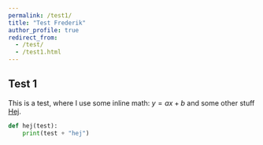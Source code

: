 ```yaml
---
permalink: /test1/
title: "Test Frederik"
author_profile: true
redirect_from: 
  - /test/
  - /test1.html
---
```


## Test 1

This is a test, where I use some inline math: $y = ax+b$ and some other stuff [Hej](https://www.fhvilshoj.com/dm20/W1.ipynb).

```python
def hej(test):
	print(test + "hej")
```
